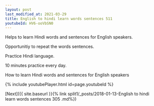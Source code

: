 ```yaml
---
layout: post
last_modified_at: 2021-03-29
title: English to hindi learn words sentences 511 
youtubeId: HV6-ooVbSN0
---
```

 
 
Helps to learn Hindi words and sentences for English speakers.

Opportunitiy to repeat the words sentences. 

Practice Hindi language. 
 
10 minutes practice every day. 
 
How to learn Hindi words and sentences for English speakers 
 
{% include youtubePlayer.html id=page.youtubeId %}
 
 
[Next]({{ site.baseurl }}{% link  split1/_posts/2018-01-13-English to hindi learn words sentences 305 .md%})
 
